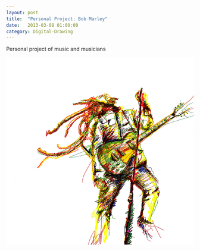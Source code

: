 ```yaml
---
layout: post
title:  "Personal Project: Bob Marley"
date:   2013-03-08 01:00:00
category: Digital-Drawing
---
```


Personal project of music and musicians

<img src="/assets/personal-project-bob-marley.jpg" />